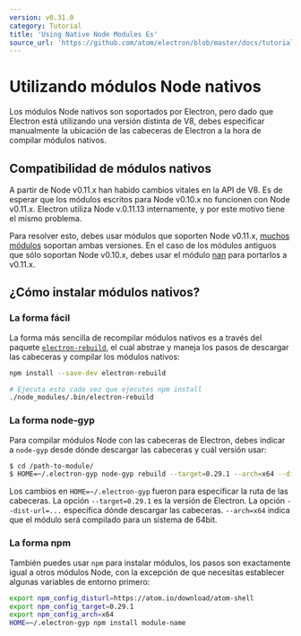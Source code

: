 ```yaml
---
version: v0.31.0
category: Tutorial
title: 'Using Native Node Modules Es'
source_url: 'https://github.com/atom/electron/blob/master/docs/tutorial/using-native-node-modules-es.md'
---
```


# Utilizando módulos Node nativos

Los módulos Node nativos son soportados por Electron, pero dado que Electron
está utilizando una versión distinta de V8, debes especificar manualmente la 
ubicación de las cabeceras de Electron a la hora de compilar módulos nativos.

## Compatibilidad de módulos nativos

A partir de Node v0.11.x han habido cambios vitales en la API de V8.
Es de esperar que los módulos escritos para Node v0.10.x no funcionen con Node v0.11.x.
Electron utiliza Node v.0.11.13 internamente, y por este motivo tiene el mismo problema.

Para resolver esto, debes usar módulos que soporten Node v0.11.x,
[muchos módulos](https://www.npmjs.org/browse/depended/nan) soportan ambas versiones.
En el caso de los módulos antiguos que sólo soportan Node v0.10.x, debes usar el módulo
[nan](https://github.com/rvagg/nan) para portarlos a v0.11.x.

## ¿Cómo instalar módulos nativos?

### La forma fácil

La forma más sencilla de recompilar módulos nativos es a través del paquete 
[`electron-rebuild`](https://github.com/paulcbetts/electron-rebuild), 
el cual abstrae y maneja los pasos de descargar las cabeceras y compilar los módulos nativos:

```sh
npm install --save-dev electron-rebuild

# Ejecuta esto cada vez que ejecutes npm install
./node_modules/.bin/electron-rebuild
```

### La forma node-gyp

Para compilar módulos Node con las cabeceras de Electron, debes indicar a `node-gyp`
desde dónde descargar las cabeceras y cuál versión usar:

```bash
$ cd /path-to-module/
$ HOME=~/.electron-gyp node-gyp rebuild --target=0.29.1 --arch=x64 --dist-url=https://atom.io/download/atom-shell
```

Los cambios en `HOME=~/.electron-gyp` fueron para especificar la ruta de las cabeceras.
La opción `--target=0.29.1` es la versión de Electron. La opción `--dist-url=...` especifica
dónde descargar las cabeceras. `--arch=x64` indica que el módulo será compilado para un sistema de 64bit.

### La forma npm

También puedes usar `npm` para instalar módulos, los pasos son exactamente igual a otros módulos Node,
con la excepción de que necesitas establecer algunas variables de entorno primero:

```bash
export npm_config_disturl=https://atom.io/download/atom-shell
export npm_config_target=0.29.1
export npm_config_arch=x64
HOME=~/.electron-gyp npm install module-name
```
